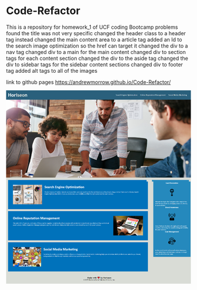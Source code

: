 # Code-Refactor
This is a repository for homework_1 of UCF coding Bootcamp
    problems found
the title was not very specific
changed the header class to a header tag instead
changed the main content area to a article tag
added an Id to the search image optimization so the href can target it 
changed the div to a nav tag
changed div to a main for the main content
changed div to section tags for each content section
changed the div to the aside tag
changed the div to sidebar tags for the sidebar content sections
changed div to footer tag
added alt tags to all of the images

link to github pages
https://andrewmorrow.github.io/Code-Refactor/


<img src="assets/images/horiseonScreenshot.png" >